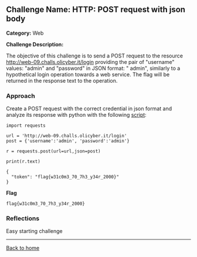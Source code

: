 ## Challenge Name: HTTP: POST request with json body
**Category:** Web

**Challenge Description:** 

The objective of this challenge is to send a POST request to the resource http://web-09.challs.olicyber.it/login providing the pair of "username" values: "admin" and "password" in JSON format: " admin", similarly to a hypothetical login operation towards a web service. The flag will be returned in the response text to the operation.

### Approach

Create a POST request with the correct credential in json format and analyze its response with python with the following [script](/olicyber-training/web/09-Post-json/solve.py):

```
import requests

url = 'http://web-09.challs.olicyber.it/login'
post = {'username':'admin', 'password':'admin'}

r = requests.post(url=url,json=post)

print(r.text)
```

```
{
  "token": "flag{w31c0m3_70_7h3_y34r_2000}"
}
```

**Flag**

```
flag{w31c0m3_70_7h3_y34r_2000}
```
### Reflections
Easy starting challenge
  

---
<a href="/olicyber-training/main.md" class="btn">Back to home</a>
